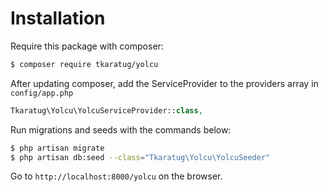 # Installation
Require this package with composer:
```sh
$ composer require tkaratug/yolcu
```

After updating composer, add the ServiceProvider to the providers array in ``config/app.php``
```php
Tkaratug\Yolcu\YolcuServiceProvider::class,
```

Run migrations and seeds with the commands below:
```sh
$ php artisan migrate
$ php artisan db:seed --class="Tkaratug\Yolcu\YolcuSeeder"
```

Go to ``http://localhost:8000/yolcu`` on the browser.
